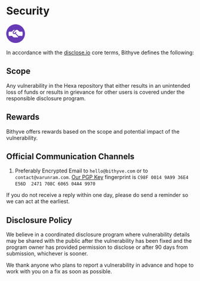 # Security

<img src="security/discloseio.png" width="50">  

In accordance with the [disclose.io](https://disclose.io) core terms, Bithyve defines the following:

## Scope

Any vulnerability in the Hexa repository that either results in an unintended loss of funds or results in grievance for other users is covered under the responsible disclosure program.

## Rewards

Bithyve offers rewards based on the scope and potential impact of the vulnerability.

## Official Communication Channels

1. Preferably Encrypted Email to `hello@bithyve.com` or to `contact@varunram.com`. [Our PGP Key](https://pgp.mit.edu/pks/lookup?op=vindex&fingerprint=on&search=0x708C606504A49970) fingerprint is `C98F 0014 9A99 36E4 E56D  2471 708C 6065 04A4 9970`  

If you do not receive a reply within one day, please do send a reminder so we can act at the earliest.

## Disclosure Policy

We believe in a coordinated disclosure program where vulnerability details may be shared with the public after the vulnerability has been fixed and the program owner has provided permission to disclose or after 90 days from submission, whichever is sooner.

We thank anyone who plans to report a vulnerability in advance and hope to work with you on a fix as soon as possible.
